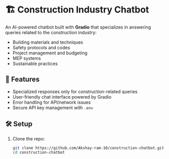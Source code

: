 # 🏗️ Construction Industry Chatbot

An AI-powered chatbot built with **Gradio** that specializes in answering queries related to the construction industry:
- Building materials and techniques
- Safety protocols and codes
- Project management and budgeting
- MEP systems
- Sustainable practices

## 🚀 Features
- Specialized responses only for construction-related queries
- User-friendly chat interface powered by Gradio
- Error handling for API/network issues
- Secure API key management with `.env`

## 🛠️ Setup

1. Clone the repo:
   ```bash
   git clone https://github.com/Akshay-ram-10/construction-chatbot.git
   cd construction-chatbot

